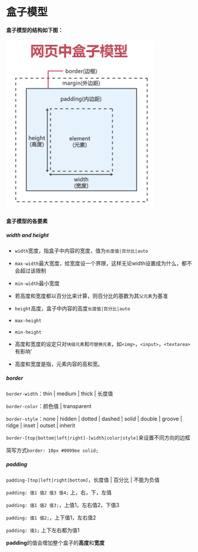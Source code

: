 # 盒子模型

#### 盒子模型的结构如下图：

<img src="./images/e97c028e3f1dcc52cc034fb51966d8d617ed2480.png" width=400>

#### 盒子模型的各要素

##### width and height

- ``width``宽度，指盒子中内容的宽度，值为``长度值|百分比|auto``
- ``max-width``最大宽度，给宽度设一个界限，这样无论width设置成为什么，都不会超过该限制
- ``min-width``最小宽度
- 若高度和宽度都以百分比来计算，则百分比的基数为其``父元素``为基准
- ``height``高度，盒子中内容的高度``长度值|百分比|auto`` 
- ``max-height``
- ``min-height``  

- 高度和宽度的设定只对``块级元素``和``可替换元素``，如``<img>``，``<input>``，``<textarea>``有影响‘
- 高度和宽度是指，元素内容的高和宽。

##### border

``border-width``：thin | medium | thick | 长度值

``border-color``：颜色值 | transparent

``border-style``：none | hidden | dotted | dashed | solid | double | groove | ridge | inset | outset | inherit 

``border-[top|bottom|left|right]-[width|color|style]``来设置不同方向的边框

简写方式``border: 10px #0099ee solid;``

##### padding

``padding-[top|left|right|bottom]``，长度值 | 百分比 | 不能为负值

``padding: 值1 值2 值3 值4;`` 上，右，下，左值

``padding: 值1 值2 值3;``，上值1，左右值2，下值3

``padding: 值1 值2;``，上下值1，左右值2

``padding: 值1;`` 上下左右都为值1

**padding**的值会增加整个盒子的**高度**和**宽度**

